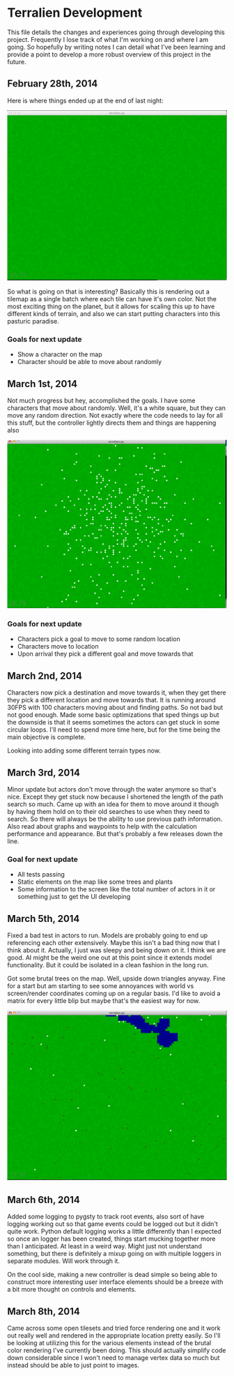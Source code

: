 # Terralien Development

This file details the changes and experiences going through
developing this project. Frequently I lose track of what
I'm working on and where I am going. So hopefully by writing
notes I can detail what I've been learning and provide a point
to develop a more robust overview of this project in the future.

## February 28th, 2014

Here is where things ended up at the end of last night:

![Terralien Grassy](screenshots/terralien20140228-1.png)

So what is going on that is interesting? Basically this is rendering out
a tilemap as a single batch where each tile can have it's own color. Not
the most exciting thing on the planet, but it allows for scaling this up
to have different kinds of terrain, and also we can start putting characters
into this pasturic paradise.

### Goals for next update
  * Show a character on the map
  * Character should be able to move about randomly

## March 1st, 2014

Not much progress but hey, accomplished the goals. I have some characters
that move about randomly. Well, it's a white square, but they can move
any random direction. Not exactly where the code needs to lay for all this
stuff, but the controller lightly directs them and things are happening also

![Terralien Random](screenshots/terralien20140301-1.png)

### Goals for next update
  * Characters pick a goal to move to some random location
  * Characters move to location
  * Upon arrival they pick a different goal and move towards that


## March 2nd, 2014

Characters now pick a destination and move towards it, when they get there they
pick a different location and move towards that. It is running around 30FPS with
100 characters moving about and finding paths. So not bad but not good enough.
Made some basic optimizations that sped things up but the downside is that it
seems sometimes the actors can get stuck in some circular loops. I'll need to
spend more time here, but for the time being the main objective is complete.

Looking into adding some different terrain types now.


## March 3rd, 2014

Minor update but actors don't move through the water anymore so that's nice. Except
they get stuck now because I shortened the length of the path search so much.
Came up with an idea for them to move around it though by having them hold on
to their old searches to use when they need to search. So there will always be the
ability to use previous path information. Also read about graphs and waypoints to
help with the calculation performance and appearance. But that's probably a few
releases down the line.

### Goal for next update

  * All tests passing
  * Static elements on the map like some trees and plants
  * Some information to the screen like the total number of actors in it or something just to get the UI developing

## March 5th, 2014

Fixed a bad test in actors to run. Models are probably going to end up referencing each other
extensively. Maybe this isn't a bad thing now that I think about it. Actually, I
just was sleepy and being down on it. I think we are good. AI might be the weird
one out at this point since it extends model functionality. But it could be isolated
in a clean fashion in the long run.

Got some brutal trees on the map. Well, upside down triangles anyway. Fine for a start but
am starting to see some annoyances with world vs screen/render coordinates coming up
on a regular basis. I'd like to avoid a matrix for every little blip but maybe that's
the easiest way for now.

![Terralien Trees](screenshots/terralien20140305-1.png)

## March 6th, 2014

Added some logging to pygsty to track root events, also sort of have logging working
out so that game events could be logged out but it didn't quite work. Python
default logging works a little differently than I expected so once an logger
has been created, things start mucking together more than I anticipated. At least
in a weird way. Might just not understand something, but there is definitely
a mixup going on with multiple loggers in separate modules. Will work through it.

On the cool side, making a new controller is dead simple so being able to construct
more interesting user interface elements should be a breeze with a bit more thought
on controls and elements.

## March 8th, 2014

Came across some open tilesets and tried force rendering one and it work out
really well and rendered in the appropriate location pretty easily. So I'll
be looking at utilizing this for the various elements instead of the brutal
color rendering I've currently been doing. This should actually simplify code
down considerable since I won't need to manage vertex data so much but instead
should be able to just point to images.
